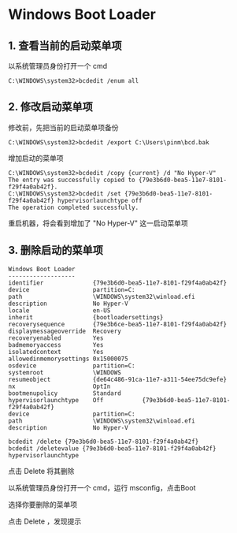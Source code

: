 # Windows Boot Loader

## 1. 查看当前的启动菜单项

以系统管理员身份打开一个 cmd
```console
C:\WINDOWS\system32>bcdedit /enum all
```

## 2. 修改启动菜单项
修改前，先把当前的启动菜单项备份
```console
C:\WINDOWS\system32>bcdedit /export C:\Users\pinm\bcd.bak
```

增加启动的菜单项
```console
C:\WINDOWS\system32>bcdedit /copy {current} /d "No Hyper-V"
The entry was successfully copied to {79e3b6d0-bea5-11e7-8101-f29f4a0ab42f}.
C:\WINDOWS\system32>bcdedit /set {79e3b6d0-bea5-11e7-8101-f29f4a0ab42f} hypervisorlaunchtype off
The operation completed successfully.
```
重启机器，将会看到增加了 "No Hyper-V" 这一启动菜单项


## 3. 删除启动的菜单项
```code
Windows Boot Loader
-------------------
identifier              {79e3b6d0-bea5-11e7-8101-f29f4a0ab42f}
device                  partition=C:
path                    \WINDOWS\system32\winload.efi
description             No Hyper-V
locale                  en-US
inherit                 {bootloadersettings}
recoverysequence        {79e3b6ce-bea5-11e7-8101-f29f4a0ab42f}
displaymessageoverride  Recovery
recoveryenabled         Yes
badmemoryaccess         Yes
isolatedcontext         Yes
allowedinmemorysettings 0x15000075
osdevice                partition=C:
systemroot              \WINDOWS
resumeobject            {de64c486-91ca-11e7-a311-54ee75dc9efe}
nx                      OptIn
bootmenupolicy          Standard
hypervisorlaunchtype    Off           {79e3b6d0-bea5-11e7-8101-f29f4a0ab42f}
device                  partition=C:
path                    \WINDOWS\system32\winload.efi
description             No Hyper-V
```

```console
bcdedit /delete {79e3b6d0-bea5-11e7-8101-f29f4a0ab42f}
bcdedit /deletevalue {79e3b6d0-bea5-11e7-8101-f29f4a0ab42f} hypervisorlaunchtype
```

点击 Delete 将其删除

以系统管理员身份打开一个 cmd，运行 msconfig，点击Boot

选择你要删除的菜单项

点击 Delete ，发现提示
